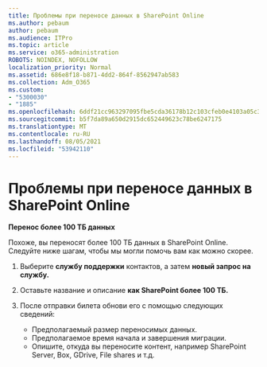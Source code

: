 ```yaml
---
title: Проблемы при переносе данных в SharePoint Online
ms.author: pebaum
author: pebaum
ms.audience: ITPro
ms.topic: article
ms.service: o365-administration
ROBOTS: NOINDEX, NOFOLLOW
localization_priority: Normal
ms.assetid: 686e8f18-b871-4dd2-864f-8562947ab583
ms.collection: Adm_O365
ms.custom:
- "5300030"
- "1885"
ms.openlocfilehash: 6ddf21cc963297095fbe5cda36178b12c103cfeb0e4103a05c39f23ee634f158
ms.sourcegitcommit: b5f7da89a650d2915dc652449623c78be6247175
ms.translationtype: MT
ms.contentlocale: ru-RU
ms.lasthandoff: 08/05/2021
ms.locfileid: "53942110"
---
```

# <a name="issues-while-migrating-data-to-sharepoint-online"></a>Проблемы при переносе данных в SharePoint Online

**Перенос более 100 ТБ данных**

Похоже, вы переносят более 100 ТБ данных в SharePoint Online. Следуйте ниже шагам, чтобы мы могли помочь вам как можно скорее. 

1. Выберите **службу поддержки** контактов, а затем **новый запрос на службу.** 
2. Оставьте название и описание **как SharePoint более 100 ТБ.**
3. После отправки билета обнови его с помощью следующих сведений: 

    - Предполагаемый размер переносимых данных.
    - Предполагаемое время начала и завершения миграции.
    - Опишите, откуда вы переносите контент, например SharePoint Server, Box, GDrive, File shares и т.д.
